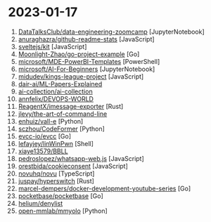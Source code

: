 # 2023-01-17

1. [DataTalksClub/data-engineering-zoomcamp](https://github.com/DataTalksClub/data-engineering-zoomcamp "Free Data Engineering course!") [JupyterNotebook]
2. [anuraghazra/github-readme-stats](https://github.com/anuraghazra/github-readme-stats "⚡ Dynamically generated stats for your github readmes") [JavaScript]
3. [sveltejs/kit](https://github.com/sveltejs/kit "web development, streamlined") [JavaScript]
4. [Moonlight-Zhao/go-project-example](https://github.com/Moonlight-Zhao/go-project-example "") [Go]
5. [microsoft/MDE-PowerBI-Templates](https://github.com/microsoft/MDE-PowerBI-Templates "A respository for MDATP PowerBI Templates") [PowerShell]
6. [microsoft/AI-For-Beginners](https://github.com/microsoft/AI-For-Beginners "12 Weeks, 24 Lessons, AI for All!") [JupyterNotebook]
7. [midudev/kings-league-project](https://github.com/midudev/kings-league-project "API y website de la Kings League Infojobs por temas didácticos") [JavaScript]
8. [dair-ai/ML-Papers-Explained](https://github.com/dair-ai/ML-Papers-Explained "Explanation to key concepts in ML") 
9. [ai-collection/ai-collection](https://github.com/ai-collection/ai-collection "A collection of generative AI applications") 
10. [annfelix/DEVOPS-WORLD](https://github.com/annfelix/DEVOPS-WORLD "") 
11. [ReagentX/imessage-exporter](https://github.com/ReagentX/imessage-exporter "Export MacOS iMessage data + run iMessage Diagnostics") [Rust]
12. [jlevy/the-art-of-command-line](https://github.com/jlevy/the-art-of-command-line "Master the command line, in one page") 
13. [enhuiz/vall-e](https://github.com/enhuiz/vall-e "An unofficial PyTorch implementation of the audio LM VALL-E, WIP") [Python]
14. [sczhou/CodeFormer](https://github.com/sczhou/CodeFormer "[NeurIPS 2022] Towards Robust Blind Face Restoration with Codebook Lookup Transformer") [Python]
15. [evcc-io/evcc](https://github.com/evcc-io/evcc "Sonne tanken ☀️🚘") [Go]
16. [lefayjey/linWinPwn](https://github.com/lefayjey/linWinPwn "linWinPwn is a bash script that automates a number of Active Directory Enumeration and Vulnerability checks") [Shell]
17. [xiaye13579/BBLL](https://github.com/xiaye13579/BBLL "一个第三方哔哩哔哩TV和Pad客户端，A third-party bilibili client for TV & Pad。") 
18. [pedroslopez/whatsapp-web.js](https://github.com/pedroslopez/whatsapp-web.js "A WhatsApp client library for NodeJS that connects through the WhatsApp Web browser app") [JavaScript]
19. [orestbida/cookieconsent](https://github.com/orestbida/cookieconsent "🍪 Simple cross-browser cookie-consent plugin written in vanilla js") [JavaScript]
20. [novuhq/novu](https://github.com/novuhq/novu "The open-source notification infrastructure for products. Add a notification center for your React, Vue and Angular apps 🚀") [TypeScript]
21. [juspay/hyperswitch](https://github.com/juspay/hyperswitch "An Open Source Financial Switch to make Payments fast, reliable and affordable") [Rust]
22. [marcel-dempers/docker-development-youtube-series](https://github.com/marcel-dempers/docker-development-youtube-series "") [Go]
23. [pocketbase/pocketbase](https://github.com/pocketbase/pocketbase "Open Source realtime backend in 1 file") [Go]
24. [helium/denylist](https://github.com/helium/denylist "") 
25. [open-mmlab/mmyolo](https://github.com/open-mmlab/mmyolo "OpenMMLab YOLO series toolbox and benchmark. Implemented RTMDet, YOLOv5, YOLOv6, YOLOv7, YOLOv8,YOLOX, PPYOLOE, etc.") [Python]
